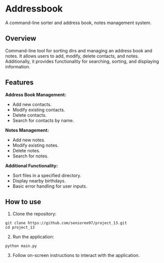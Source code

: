 # Addressbook

A command-line sorter and address book, notes management system.

## Overview

Command-line tool for sorting dirs and managing an address book and notes. It allows users to add, modify, delete contacts, and notes. Additionally, it provides functionality for searching, sorting, and displaying information.

## Features

**Address Book Management:**

* Add new contacts.
* Modify existing contacts.
* Delete contacts.
* Search for contacts by name.

**Notes Management:**

* Add new notes.
* Modify existing notes.
* Delete notes.
* Search for notes.

**Additional Functionality:**

* Sort files in a specified directory.
* Display nearby birthdays.
* Basic error handling for user inputs.

## How to use

1. Clone the repository:
```
git clone https://github.com/senioree97/project_13.git
cd project_13
```
2. Run the application:
```
python main.py
```
3. Follow on-screen instructions to interact with the application.




